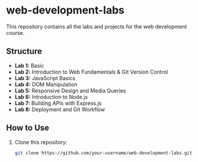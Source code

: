 # web-development-labs

This repository contains all the labs and projects for the web development course.

## Structure
- **Lab 1:** Basic
- **Lab 2:** Introduction to Web Fundamentals & Git Version Control
- **Lab 3:** JavaScript Basics
- **Lab 4:** DOM Manipulation
- **Lab 5:** Responsive Design and Media Queries
- **Lab 6:** Introduction to Node.js
- **Lab 7:** Building APIs with Express.js
- **Lab 8:** Deployment and Git Workflow

## How to Use
1. Clone this repository:
   ```bash
   git clone https://github.com/your-username/web-development-labs.git
